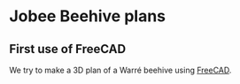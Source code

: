 # Jobee Beehive plans

## First use of FreeCAD

We try to make a 3D plan of a Warré beehive using [FreeCAD](http://www.freecadweb.org/).
